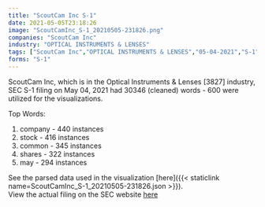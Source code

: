 ```yaml
---
title: "ScoutCam Inc S-1"
date: 2021-05-05T23:18:26
image: "ScoutCamInc_S-1_20210505-231826.png"
companies: "ScoutCam Inc"
industry: "OPTICAL INSTRUMENTS & LENSES"
tags: ["ScoutCam Inc","OPTICAL INSTRUMENTS & LENSES","05-04-2021","S-1"]
forms: "S-1"
---
```

ScoutCam Inc, which is in the Optical Instruments & Lenses [3827] industry, SEC S-1 filing on May 04, 2021 had 30346 (cleaned) words - 600 were utilized for the visualizations.

Top Words:
1. company - 440 instances
2. stock - 416 instances
3. common - 345 instances
4. shares - 322 instances
5. may - 294 instances


See the parsed data used in the visualization [here]({{< staticlink name=ScoutCamInc_S-1_20210505-231826.json >}}).  
View the actual filing on the SEC website [here](https://www.sec.gov/Archives/edgar/data/1577445/0001493152-21-010425.txt)